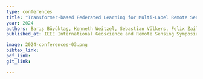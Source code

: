 ```yaml
---
type: conferences
title: "Transformer-based Federated Learning for Multi-Label Remote Sensing Image Classification"
year: 2024
authors: Barış Büyüktaş, Kenneth Weitzel, Sebastian Völkers, Felix Zailskas, Begüm Demir
published_at: IEEE International Geoscience and Remote Sensing Symposium, Athens, Greece, 2024

image: 2024-conferences-03.png
bibtex_link:
pdf_link: 
git_link:

---
```

